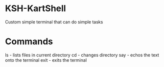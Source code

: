 # KSH-KartShell
Custom simple terminal that can do simple tasks

# Commands
ls - lists files in current directory
cd <directory> - changes directory
say <text> - echos the text onto the terminal
exit - exits the terminal
